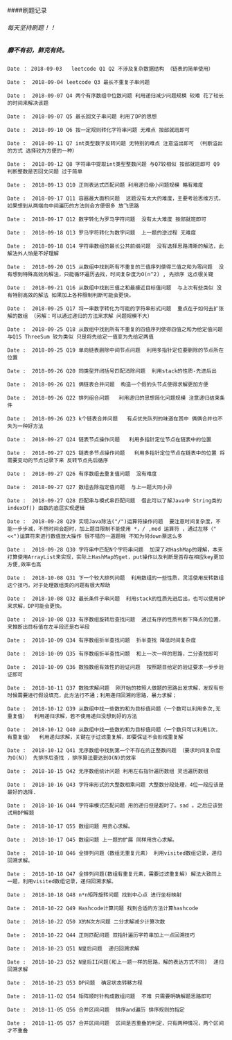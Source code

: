 ####刷题记录
######  每天坚持刷题！！
##### 靡不有初，鲜克有终。
`
Date ： 2018-09-03  
leetcode Q1 Q2 不涉及复杂数据结构 （链表的简单使用）
`

`
Date :  2018-09-04
leetcode Q3 最长不重复子串问题
`

`
Date :  2018-09-07 Q4 两个有序数组中位数问题 利用递归减少问题规模 较难 花了较长的时间来解决该题
`

`
Date :  2018-09-07 Q5 最长回文子串问题 利用了DP的思想
`

`
Date :  2018-09-10 Q6 按一定规则转化字符串问题 无难点 按部就班即可
`

`
Date :  2018-09-11 Q7 int类型数字反转问题 无特别的难点 注意溢出即可 （判断溢出的方式 选择较为方便的一种）
`

`
Date :  2018-09-12 Q8 字符串中提取int类型整数问题 与Q7较相似 按部就班即可 Q9 判断整数是否回文问题 过于简单
`

`
Date :  2018-09-13 Q10 正则表达式匹配问题 利用递归缩小问题规模 略有难度
`

`
Date :  2018-09-17 Q11 容器最大面积问题  这题没有太大的难度，主要考验思维方式，如果想到从两端向中间遍历的方法则会方便很多 放飞思路
`

`
Date :  2018-09-17 Q12 数字转化为罗马字符问题  没有太大难度 按部就班即可
`

`
Date :  2018-09-18 Q13 罗马字符转化为数字问题  上一题的逆过程 无难度 
`

`
Date :  2018-09-18 Q14 字符串数组的最长公共前缀问题  没有选择思路清晰的解法，此解法外人怕是不好理解 
`

`
Date :  2018-09-20 Q15 从数组中找到所有不重复的三值序列使得三值之和为零问题  没有想到特殊高效的解法，只能循环遍历去找，时间复杂度为O(n^2) , 先排序 这点很关键
`

`
Date :  2018-09-21 Q16 从数组中找到三值之和最接近目标值问题  与上次有些类似 没有特别高效的解法 如果加上各种限制判断可能会更快。
`

`
Date :  2018-09-25 Q17 将一串数字转化为可能的字符串形式问题  重点在于如何去扩张解的数组 （另解：可以通过递归的方法来求解 问题规模不大）
`

`
Date :  2018-09-25 Q18 从数组中找到所有不重复的四值序列使得四值之和为给定值问题  与Q15 ThreeSum 较为类似 只是将先给定一值变为先给定两值
`

`
Date :  2018-09-25 Q19 单向链表删除中间节点问题  利用多指针定位要删除的节点所在位置
`

`
Date :  2018-09-26 Q20 同类型开闭括号匹配消除问题  利用stack的性质-先进后出
`

`
Date :  2018-09-26 Q21 俩链表合并问题  构造一个假的头节点使得求解更加方便
`

`
Date :  2018-09-26 Q22 排列组合问题   利用递归的思想简化问题规模 注意递归结束条件
`

`
Date :  2018-09-26 Q23 k个链表合并问题   有点优先队列的味道在其中 俩俩合并也不失为一种好方法
`

`
Date :  2018-09-27 Q24 链表节点操作问题   利用多指针定位节点在链表中的位置
`

`
Date :  2018-09-27 Q25 链表多节点操作问题   利用多指针定位节点在链表中的位置 将需要变动的节点记录下来 反转节点先后循序
`

`
Date :  2018-09-27 Q26 有序数组去重复值问题  没有难度 
`

`
Date :  2018-09-27 Q27 数组去除指定值问题  与上一题大同小异 
`

`
Date :  2018-09-27 Q28 匹配串与模式串匹配问题  借此可以了解Java中 String类的indexOf() 函数的底层实现逻辑 
`

`
Date :  2018-09-28 Q29 实现Java除法("/")运算符操作问题  要注意时间复杂度，不能一步步减，不然时间会超时，加上题目限制不能使用 *，/ ,mod 运算符 ，通过左移（"<<")运算符来进行数值放大操作 很不错的一道题哦 不知为何down票这么多
`

`
Date :  2018-09-28 Q30 字符串中匹配N个字符串问题  加深了对HashMap的理解，本来打算使用ArrayList来实现，实际上HashMap的get，put操作以及判断是否存在相应key更加方便,效率也高 
`

`
Date :  2018-10-08 Q31 下一个较大排列问题  利用数组的一些性质，灵活使用反转数组这个技巧，对于处理数组类的问题有很大帮助
`

`
Date :  2018-10-08 Q32 最长条件子串问题  利用stack的性质先进后出，也可以使用DP来求解，DP可能会更快。
`

`
Date :  2018-10-08 Q33 有序数组旋转后查找问题  通过有序的性质判断下降点的位置，来推断出目标值在左半段还是右半段
`

`
Date :  2018-10-09 Q34 有序数组折半查找问题  折半查找 降低时间复杂度
`

`
Date :  2018-10-09 Q35 有序数组折半查找问题  和上一次一样的思路，二分查找即可
`

`
Date :  2018-10-09 Q36 数独数组有效性的验证问题  按照题目给定的验证要求一步步验证即可
`

`
Date :  2018-10-11 Q37 数独求解问题  刚开始的按照人做题的思路出发求解，发现有些时候需要进行假设填充，此方法行不通；利用递归回溯的思路，暴力求解；
`

`
Date :  2018-10-12 Q39 从数组中找一些数的和为目标值问题（一个数可以利用多次,无重复值）  利用递归求解，若不使用递归没想到好的方法
`

`
Date :  2018-10-12 Q40 从数组中找一些数的和为目标值问题（一个数只可以利用1次，有重复值）  利用递归求解，关键在于过滤重复解，即要保证不会形成重复解
`

`
Date :  2018-10-12 Q41 无序数组中找到第一个不存在的正整数问题 （要求时间复杂度为O(N)） 先排序后查找 ，排序算法要达到O(N)的效率
`

`
Date :  2018-10-15 Q42 无序数组统计问题 利用左右指针遍历数组 灵活遍历数组 
`

`
Date :  2018-10-16 Q43 字符串形式的大整数相乘问题 大整数分段处理，4位一段应该是最好的选择. 
`

`
Date :  2018-10-16 Q44 字符串模式匹配问题 用的递归但是超时了。sad 。之后应该尝试用DP解题 
`

`
Date :  2018-10-17 Q55 数组问题 用贪心求解。
`

`
Date :  2018-10-17 Q45 数组问题 上一题的扩展 同样用贪心求解。
`

`
Date :  2018-10-18 Q46 全排列问题（数组无重复元素） 利用visited数组记录，递归回溯求解。
`

`
Date :  2018-10-18 Q47 全排列问题(数组有重复元素，需要过滤重复解) 解法大致同上一题，利用visited数组记录，递归回溯求解。
`

`
Date :  2018-10-18 Q48 n*n矩阵旋转问题 找到中心点 进行坐标映射
`

`
Date :  2018-10-22 Q49 Hashcode计算问题 找到合适的方法计算hashcode
`

`
Date :  2018-10-22 Q50 X的N次方问题 二分求解减少计算次数
`

`
Date :  2018-10-22 Q44 正则匹配问题 双指针遍历字符串加上一点回溯技巧
`

`
Date :  2018-10-23 Q51 N皇后问题  递归回溯求解
`

`
Date :  2018-10-23 Q52 N皇后II问题(和上一题一样的思路，解的表达方式不同)  递归回溯求解
`

`
Date :  2018-10-23 Q53 DP问题  确定状态转移方程
`

`
Date :  2018-11-02 Q54 矩阵顺时针构成数组问题  不难 只需要明确解题思路即可 
`

`
Date :  2018-11-05 Q56 合并区间问题  排序and遍历 排序规则的指定
`

`
Date :  2018-11-05 Q57 合并区间问题  区间是否重叠的判定，只有两种情况，两个区间才不重叠
`
